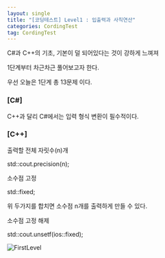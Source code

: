 ```yaml
---
layout: single
title: "[코딩테스트] Level1 : 입출력과 사칙연산"
categories: CordingTest
tag: CordingTest
---
```


C#과 C++의 기초, 기본이 덜 되어있다는 것이 강하게 느껴져

1단계부터 차근차근 풀어보고자 한다.

우선 오늘은 1단계 총 13문제 이다.

### [C#]
C++과 달리 C#에서는 입력 형식 변환이 필수적이다.


### [C++]

출력할 전체 자릿수(n)개 

std::cout.precision(n);

소수점 고정

std::fixed;

위 두가지를 합치면 소수점 n개를 출력하게 만들 수 있다.

소수점 고정 해제

std::cout.unsetf(ios::fixed);

![FirstLevel](../../images/2022-05-01-CordingTestLevel1/FirstLevel.PNG)
